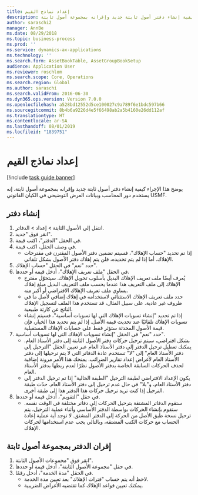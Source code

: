 ```yaml
---
title: إعداد نماذج القيم
description: يوضح هذا الإجراء كيفية إنشاء دفتر أصول ثابتة جديد وإقرانه بمجموعة أصول ثابتة.
author: saraschi2
manager: AnnBe
ms.date: 08/29/2018
ms.topic: business-process
ms.prod: ''
ms.service: dynamics-ax-applications
ms.technology: ''
ms.search.form: AssetBookTable, AssetGroupBookSetup
audience: Application User
ms.reviewer: roschlom
ms.search.scope: Core, Operations
ms.search.region: Global
ms.author: saraschi
ms.search.validFrom: 2016-06-30
ms.dyn365.ops.version: Version 7.0.0
ms.openlocfilehash: a528bd12552d5ce100027c9a789f6e1bdc597b66
ms.sourcegitcommit: 8b4b6a9226d4e5f66498ab2a5b4160e26dd112af
ms.translationtype: HT
ms.contentlocale: ar-SA
ms.lasthandoff: 08/01/2019
ms.locfileid: "1839751"
---
```

# <a name="set-up-value-models"></a>إعداد نماذج القيم

[!include [task guide banner](../../includes/task-guide-banner.md)]

يوضح هذا الإجراء كيفية إنشاء دفتر أصول ثابتة جديد وإقرانه بمجموعة أصول ثابتة. إنه يستخدم دور المحاسب وبيانات العرض التوضيحي في الكيان القانوني USMF.


## <a name="create-a-book"></a>إنشاء دفتر
1. انتقل إلى الأصول الثابتة > إعداد > الدفاتر.
2. انقر فوق "جديد".
3. في الحقل "الدفتر"، اكتب قيمة.
4. في وصف الحقل، اكتب قيمة.
    * إذا تم تحديد "حساب الإهلاك‬"، فسيتم تضمين دفتر الأصول المقترن في مقترحات الإهلاك. أما إذا لم يتم تحديده، فلن يتم إهلاك دفتر الأصول بشكل تلقائي.  
5. حدد "نعم" في الحقل "حساب الإهلاك".
6. في الحقل "ملف تعريف الإهلاك"، أدخل قيمة أو حددها.
    * يُعرف أيضًا ملف تعريف الإهلاك البديل بأسلوب تحويل الإهلاك. سيتحوّل مقترح الإهلاك إلى ملف التعريف هذا عندما يحسب ملف التعريف البديل مبلغ إهلاك يساوي ملف تعريف الإهلاك الافتراضي أو أكبر منه.  
    * حدد ملف تعريف الإهلاك الاستثنائي‬ لاستخدامه في إهلاك إضافي لأصل ما في ظروف غير عادية. على سبيل المثال، قد تستخدم هذا الملف لتسجيل الإهلاك الناتج عن كارثة طبيعية.  
    * إذا تم تحديد "إنشاء تسويات الإهلاك التي لها تسويات أساسية‬"، فسيتم إنشاء تسويات الإهلاك تلقائيًا عند تحديث قيمة الأصل. إذا لم يتم تحديد هذا الخيار، فإن قيمة الأصول المحدثة ستؤثر فقط على حسابات الإهلاك المستقبلية.  
7. حدد "نعم" في الحقل "إنشاء تسويات الإهلاك التي لها تسويات أساسية‬".
    * بشكل افتراضي، سيتم ترحيل حركات دفتر الأصول الثابتة إلى دفتر الأستاذ العام. يمكنك تعطيل ترحيل الدفتر إلى دفتر الأستاذ العام عبر تعيين الحقل "الترحيل إلى دفتر الأستاذ العام‬" إلى "لا" تستخدم عادة الدفاتر التي لا يتم ترحيلها إلى دفتر الأستاذ العام لأغراض إعداد تقارير الضرائب. يمنحك هذا الأمر مرونة إضافية لحذف الحركات السابقة الخاصة بدفتر الأصول نظرًا لعدم ربطها بدفتر الأستاذ العام.  
    * يكون الإعداد الافتراضي لطبقة الترحيل "الطبقة الحالية" إذا تم ترحيل الدفتر إلى دفتر الأستاذ العام، و"بلا" في حال عدم ترحيل إلى دفتر الأستاذ العام. حدّث طبقة الترحيل إذا كنت تريد ترحيل حركات هذا الدفتر هذا إلى طبقة أخرى.  
8. في حقل "التقويم"، أدخل قيمة أو حددها.
    * ستقوم الدفاتر المشتقة بترحيل الحركات إلى دفاتر مختلفة في الوقت نفسه. ستقوم بإنشاء الحركات بواسطة الدفتر الأساسي وأثناء عملية الترحيل، يتم ترحيل نسخة طبق الأصل من الحركة إلى الدفتر المشتق. لا توجد أية عملية إعادة الحساب مع حركات الكتب المشتقة، وبالتالي يجب عدم استخدامها لحركات الإهلاك.  

## <a name="associate-the-book-with-a-fixed-asset-group"></a>إقران الدفتر بمجموعة أصول ثابتة
1. انقر فوق "مجموعات الأصول الثابتة".
2. في حقل "مجموعة الأصول الثابتة"، أدخل قيمة أو حددها.
3. في الحقل "مدة الخدمة‬"، أدخل رقمًا.
    * لاحظ أنه يتم حساب "فترات الإهلاك" بعد تعيين مدة الخدمة.  
    * يمكنك تعيين قواعد الإهلاك كما تقتضيه الأغراض الضريبية.  

